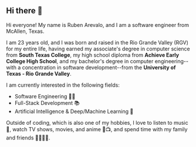 ## Hi there 👋
Hi everyone! My name is Ruben Arevalo, and I am a software engineer from McAllen, Texas. 

I am 23 years old, and I was born and raised in the Rio Grande Valley (RGV) for my entire life, having earned my associate's degree in computer science from **South Texas College**, my high school diploma from **Achieve Early College High School**, and my bachelor's degree in computer engineering--with a concentration in software development--from the **University of Texas - Rio Grande Valley**. 

I am currently interested in the following fields:
- Software Engineering 🧑‍💻
- Full-Stack Development 📚
- Artificial Intelligence & Deep/Machine Learning 🤖

Outside of coding, which is also one of my hobbies, I love to listen to music 🎵, watch TV shows, movies, and anime 🎥📺, and spend time with my family and friends 👨‍👩‍👧‍👦.
<!--
**rchrisarevalo/rchrisarevalo** is a ✨ _special_ ✨ repository because its `README.md` (this file) appears on your GitHub profile.

Here are some ideas to get you started:

- 🔭 I’m currently working on ...
- 🌱 I’m currently learning ...
- 👯 I’m looking to collaborate on ...
- 🤔 I’m looking for help with ...
- 💬 Ask me about ...
- 📫 How to reach me: ...
- 😄 Pronouns: ...
- ⚡ Fun fact: ...
-->
